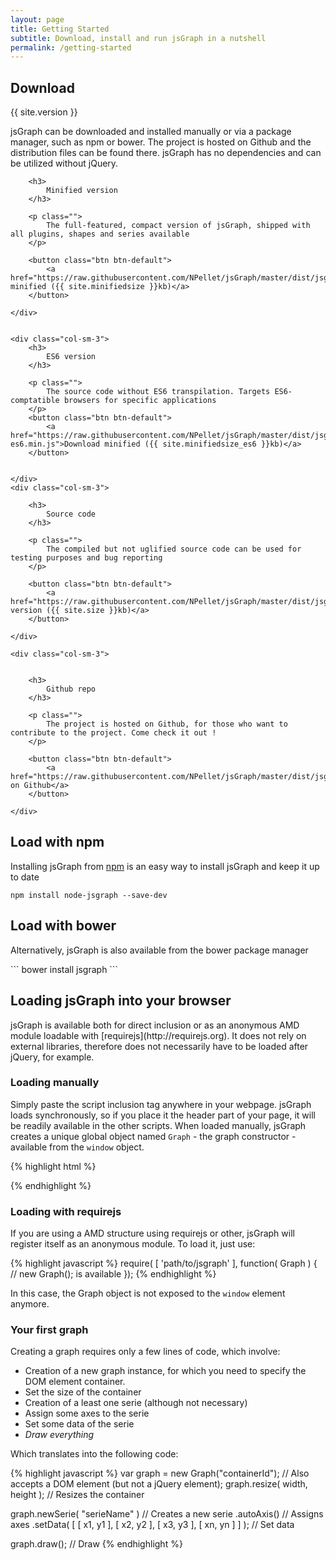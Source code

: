 ```yaml
---
layout: page
title: Getting Started
subtitle: Download, install and run jsGraph in a nutshell
permalink: /getting-started
---
```


Download
-----------
{{ site.version }}

<p class="larger">
	jsGraph can be downloaded and installed manually or via a package manager, such as npm or bower. The project is hosted on Github and the distribution files can be found there. jsGraph has no dependencies and can be utilized without jQuery.
</p>

<div class="row" id="jsgraph-download">
	<div class="col-sm-3">

		<h3>
			Minified version
		</h3>

		<p class="">
			The full-featured, compact version of jsGraph, shipped with all plugins, shapes and series available
		</p>

		<button class="btn btn-default">
			<a href="https://raw.githubusercontent.com/NPellet/jsGraph/master/dist/jsgraph.min.js">Download minified ({{ site.minifiedsize }}kb)</a>
		</button>

	</div>


	<div class="col-sm-3">
		<h3>
			ES6 version
		</h3>

		<p class="">
			The source code without ES6 transpilation. Targets ES6-comptatible browsers for specific applications
		</p>
		<button class="btn btn-default">
			<a href="https://raw.githubusercontent.com/NPellet/jsGraph/master/dist/jsgraph-es6.min.js">Download minified ({{ site.minifiedsize_es6 }}kb)</a>
		</button>


	</div>
	<div class="col-sm-3">

		<h3>
			Source code
		</h3>

		<p class="">
			The compiled but not uglified source code can be used for testing purposes and bug reporting
		</p>

		<button class="btn btn-default">
			<a href="https://raw.githubusercontent.com/NPellet/jsGraph/master/dist/jsgraph.js">Expanded version ({{ site.size }}kb)</a>
		</button>

	</div>

	<div class="col-sm-3">


		<h3>
			Github repo
		</h3>

		<p class="">
			The project is hosted on Github, for those who want to contribute to the project. Come check it out !
		</p>

		<button class="btn btn-default">
			<a href="https://raw.githubusercontent.com/NPellet/jsGraph/master/dist/jsgraph.js">View on Github</a>
		</button>

	</div>


</div>


Load with npm
-------
<p class="larger">


Installing jsGraph from <a href="http://npmjs.org">npm</a> is an easy way to install jsGraph and keep it up to date

</p>

```
npm install node-jsgraph --save-dev
```

Load with bower
-------
<p class="larger">
	Alternatively, jsGraph is also available from the bower package manager
</p>
```
bower install jsgraph
```


Loading jsGraph into your browser
--------
<p class="larger">
	jsGraph is available both for direct inclusion or as an anonymous AMD module loadable with [requirejs](http://requirejs.org). It does not rely on external libraries, therefore does not necessarily have to be loaded after jQuery, for example.
</p>

### Loading manually

Simply paste the script inclusion tag anywhere in your webpage. jsGraph loads synchronously, so if you place it the header part of your page, it will be readily available in the other scripts. When loaded manually, jsGraph creates a unique global object named ```Graph``` - the graph constructor - available from the ```window``` object.

{% highlight html %}
<!-- Includes jsGraph library -->
<script src="path/to/jsgraph/jsgraph.min.js"></script>
{% endhighlight %}

### Loading with requirejs

If you are using a AMD structure using requirejs or other, jsGraph will register itself as an anonymous module. To load it, just use:

{% highlight javascript %}
require( [ 'path/to/jsgraph' ], function( Graph ) {
  // new Graph(); is available
});
{% endhighlight %}

In this case, the Graph object is not exposed to the ```window``` element anymore.

### Your first graph

Creating a graph requires only a few lines of code, which involve:

* Creation of a new graph instance, for which you need to specify the DOM element container.
* Set the size of the container
* Creation of a least one serie (although not necessary)
* Assign some axes to the serie
* Set some data of the serie
* *Draw everything*

Which translates into the following code:

{% highlight javascript %}
var graph = new Graph("containerId"); // Also accepts a DOM element (but not a jQuery element);
graph.resize( width, height );	// Resizes the container

graph.newSerie( "serieName" ) // Creates a new serie
	.autoAxis()	// Assigns axes
	.setData( [ [ x1, y1 ], [ x2, y2 ], [ x3, y3 ], [ xn, yn ] ] ); // Set data

graph.draw(); // Draw
{% endhighlight %}